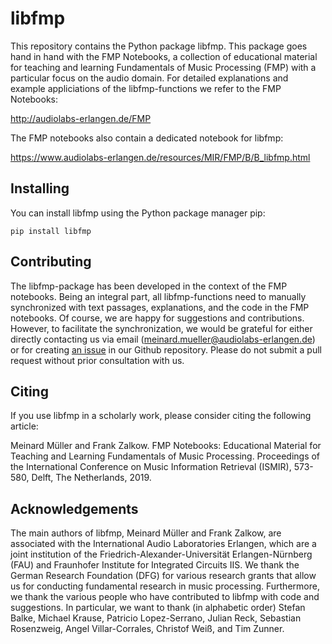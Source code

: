 # libfmp

This repository contains the Python package libfmp. This package goes hand in hand with the FMP Notebooks, a collection of educational material for teaching and learning Fundamentals of Music Processing (FMP) with a particular focus on the audio domain. For detailed explanations and example appliciations of the libfmp-functions we refer to the FMP Notebooks:

http://audiolabs-erlangen.de/FMP

The FMP notebooks also contain a dedicated notebook for libfmp:

https://www.audiolabs-erlangen.de/resources/MIR/FMP/B/B_libfmp.html

## Installing

You can install libfmp using the Python package manager pip:

```
pip install libfmp
```

## Contributing

The libfmp-package has been developed in the context of the FMP notebooks. Being an integral part, all libfmp-functions need to manually synchronized with text passages, explanations, and the code in the FMP notebooks. Of course, we are happy for suggestions and contributions. However, to facilitate the synchronization, we would be grateful for either directly contacting us via email (meinard.mueller@audiolabs-erlangen.de) or for creating [an issue](https://github.com/meinardmueller/libfmp/issues) in our Github repository. Please do not submit a pull request without prior consultation with us.

## Citing

If you use libfmp in a scholarly work, please consider citing the following article:

Meinard Müller and Frank Zalkow. FMP Notebooks: Educational Material for Teaching and Learning Fundamentals of Music Processing. Proceedings of the International Conference on Music Information Retrieval (ISMIR), 573-580, Delft, The Netherlands, 2019.

## Acknowledgements

The main authors of libfmp, Meinard Müller and Frank Zalkow, are associated with the International Audio Laboratories Erlangen, which are a joint institution of the Friedrich-Alexander-Universität Erlangen-Nürnberg (FAU) and Fraunhofer Institute for Integrated Circuits IIS. We thank the German Research Foundation (DFG) for various research grants that allow us for conducting fundamental research in music processing. Furthermore, we thank the various people who have contributed to libfmp with code and suggestions. In particular, we want to thank (in alphabetic order) Stefan Balke, Michael Krause, Patricio Lopez-Serrano, Julian Reck, Sebastian Rosenzweig, Angel Villar-Corrales, Christof Weiß, and Tim Zunner.
